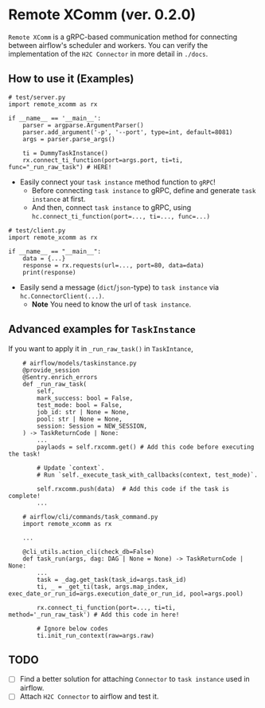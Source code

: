 # Remote XComm (ver. 0.2.0)
`Remote XComm` is a gRPC-based communication method for connecting between airflow's scheduler and workers.
You can verify the implementation of the `H2C Connector` in more detail in `./docs`.


## How to use it (Examples)
```
# test/server.py
import remote_xcomm as rx

if __name__ == '__main__':
    parser = argparse.ArgumentParser()
    parser.add_argument('-p', '--port', type=int, default=8081)
    args = parser.parse_args()

    ti = DummyTaskInstance()
    rx.connect_ti_function(port=args.port, ti=ti, func="_run_raw_task") # HERE!
```
- Easily connect your `task instance` method function to `gRPC`!
   - Before connecting `task instance` to gRPC, define and generate `task instance` at first.
   - And then, connect `task instance` to gRPC, using `hc.connect_ti_function(port=..., ti=..., func=...)`
```
# test/client.py
import remote_xcomm as rx

if __name__ == "__main__":
    data = {...}
    response = rx.requests(url=..., port=80, data=data)
    print(response)
```
- Easily send a message (`dict`/`json`-type) to `task instance` via `hc.ConnectorClient(...)`.
   - **Note** You need to know the url of `task instance`.

## Advanced examples for `TaskInstance`
If you want to apply it in `_run_raw_task()` in `TaskIntance`,
```
    # airflow/models/taskinstance.py
    @provide_session
    @Sentry.enrich_errors
    def _run_raw_task(
        self,
        mark_success: bool = False,
        test_mode: bool = False,
        job_id: str | None = None,
        pool: str | None = None,
        session: Session = NEW_SESSION,
    ) -> TaskReturnCode | None:
        ...
        paylaods = self.rxcomm.get() # Add this code before executing the task!

        # Update `context`.
        # Run `self._execute_task_with_callbacks(context, test_mode)`.

        self.rxcomm.push(data)  # Add this code if the task is complete!
        ...
```
```
    # airflow/cli/commands/task_command.py
    import remote_xcomm as rx

    ...

    @cli_utils.action_cli(check_db=False)
    def task_run(args, dag: DAG | None = None) -> TaskReturnCode | None:
        ...
        task = _dag.get_task(task_id=args.task_id)
        ti, _ = _get_ti(task, args.map_index, exec_date_or_run_id=args.execution_date_or_run_id, pool=args.pool)

        rx.connect_ti_function(port=..., ti=ti, method='_run_raw_task') # Add this code in here!

        # Ignore below codes
        ti.init_run_context(raw=args.raw)
```

## TODO
- [ ] Find a better solution for attaching `Connector` to `task instance` used in airflow.
- [ ] Attach `H2C Connector` to airflow and test it.
